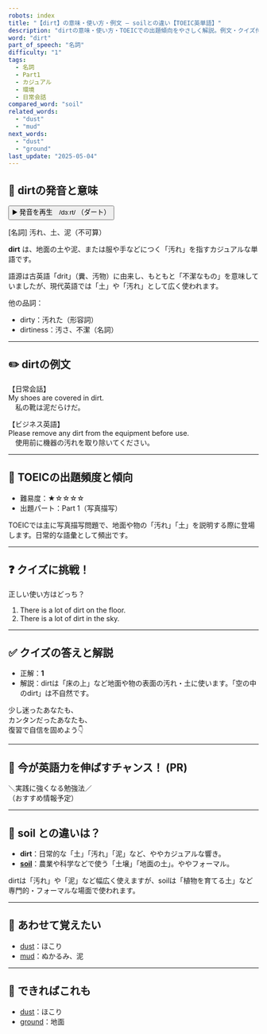 ```yaml
---
robots: index
title: "【dirt】の意味・使い方・例文 ― soilとの違い【TOEIC英単語】"
description: "dirtの意味・使い方・TOEICでの出題傾向をやさしく解説。例文・クイズ付きでsoilとの違いもわかりやすく学べます。"
word: "dirt"
part_of_speech: "名詞"
difficulty: "1"
tags:
  - 名詞
  - Part1
  - カジュアル
  - 環境
  - 日常会話
compared_word: "soil"
related_words:
  - "dust"
  - "mud"
next_words:
  - "dust"
  - "ground"
last_update: "2025-05-04"
---
```


## 🔰 dirtの発音と意味

<button class="play-audio" onclick="playTTS('dirt')">
  <span class="play-audio-main">
    ▶️ 発音を再生　/dɜːrt/
  </span>
  <span class="play-audio-sub">
    （ダート）
  </span>
</button>

[名詞] 汚れ、土、泥（不可算）

**dirt** は、地面の土や泥、または服や手などにつく「汚れ」を指すカジュアルな単語です。

語源は古英語「drit」（糞、汚物）に由来し、もともと「不潔なもの」を意味していましたが、現代英語では「土」や「汚れ」として広く使われます。

他の品詞：  
- dirty：汚れた（形容詞）
- dirtiness：汚さ、不潔（名詞）

---

## ✏️ dirtの例文

【日常会話】  
My shoes are covered in dirt.  
　私の靴は泥だらけだ。

【ビジネス英語】  
Please remove any dirt from the equipment before use.  
　使用前に機器の汚れを取り除いてください。

---

## 🎯 TOEICの出題頻度と傾向

- 難易度：★☆☆☆☆
- 出題パート：Part 1（写真描写）

TOEICでは主に写真描写問題で、地面や物の「汚れ」「土」を説明する際に登場します。日常的な語彙として頻出です。

---

## ❓ クイズに挑戦！

正しい使い方はどっち？

1. There is a lot of dirt on the floor.  
2. There is a lot of dirt in the sky.

---

## ✅ クイズの答えと解説

- 正解：**1**
- 解説：dirtは「床の上」など地面や物の表面の汚れ・土に使います。「空の中のdirt」は不自然です。

少し迷ったあなたも、  
カンタンだったあなたも、  
復習で自信を固めよう👇️

---

## 🚀 今が英語力を伸ばすチャンス！ (PR)

<div class="info-center">
＼実践に強くなる勉強法／<br>  
（おすすめ情報予定）
</div>

---

## 🤔  soil との違いは？

- **dirt**：日常的な「土」「汚れ」「泥」など、ややカジュアルな響き。
- **[soil](/soil)**：農業や科学などで使う「土壌」「地面の土」。ややフォーマル。

dirtは「汚れ」や「泥」など幅広く使えますが、soilは「植物を育てる土」など専門的・フォーマルな場面で使われます。

---

## 🧩 あわせて覚えたい

- [dust](/dust)：ほこり
- [mud](/mud)：ぬかるみ、泥

---

## 📖 できればこれも

- [dust](/dust)：ほこり
- [ground](/ground)：地面

<!-- cvid: aid11_bid46 -->
